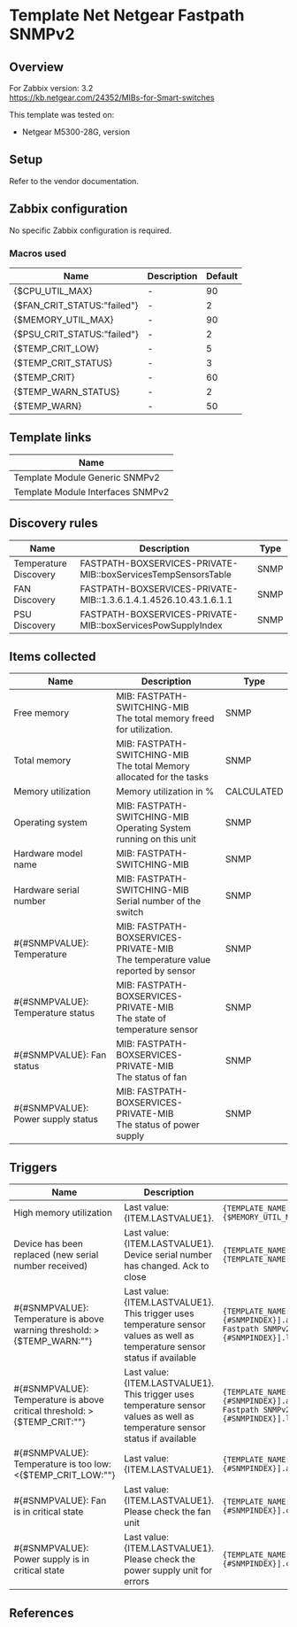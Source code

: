 
# Template Net Netgear Fastpath SNMPv2

## Overview

For Zabbix version: 3.2  
https://kb.netgear.com/24352/MIBs-for-Smart-switches

This template was tested on:

- Netgear M5300-28G, version 

## Setup

Refer to the vendor documentation.

## Zabbix configuration

No specific Zabbix configuration is required.

### Macros used

|Name|Description|Default|
|----|-----------|-------|
|{$CPU_UTIL_MAX}|-|90|
|{$FAN_CRIT_STATUS:"failed"}|-|2|
|{$MEMORY_UTIL_MAX}|-|90|
|{$PSU_CRIT_STATUS:"failed"}|-|2|
|{$TEMP_CRIT_LOW}|-|5|
|{$TEMP_CRIT_STATUS}|-|3|
|{$TEMP_CRIT}|-|60|
|{$TEMP_WARN_STATUS}|-|2|
|{$TEMP_WARN}|-|50|

## Template links

|Name|
|----|
|Template Module Generic SNMPv2|
|Template Module Interfaces SNMPv2|

## Discovery rules

|Name|Description|Type|
|----|-----------|----|
|Temperature Discovery|FASTPATH-BOXSERVICES-PRIVATE-MIB::boxServicesTempSensorsTable|SNMP|
|FAN Discovery|FASTPATH-BOXSERVICES-PRIVATE-MIB::1.3.6.1.4.1.4526.10.43.1.6.1.1|SNMP|
|PSU Discovery|FASTPATH-BOXSERVICES-PRIVATE-MIB::boxServicesPowSupplyIndex|SNMP|

## Items collected

|Name|Description|Type|
|----|-----------|----|
|Free memory|MIB: FASTPATH-SWITCHING-MIB</br>The total memory freed for utilization.|SNMP|
|Total memory|MIB: FASTPATH-SWITCHING-MIB</br>The total Memory allocated for the tasks|SNMP|
|Memory utilization|Memory utilization in %|CALCULATED|
|Operating system|MIB: FASTPATH-SWITCHING-MIB</br>Operating System running on this unit|SNMP|
|Hardware model name|MIB: FASTPATH-SWITCHING-MIB</br>|SNMP|
|Hardware serial number|MIB: FASTPATH-SWITCHING-MIB</br>Serial number of the switch|SNMP|
|#{#SNMPVALUE}: Temperature|MIB: FASTPATH-BOXSERVICES-PRIVATE-MIB</br>The temperature value reported by sensor|SNMP|
|#{#SNMPVALUE}: Temperature status|MIB: FASTPATH-BOXSERVICES-PRIVATE-MIB</br>The state of temperature sensor|SNMP|
|#{#SNMPVALUE}: Fan status|MIB: FASTPATH-BOXSERVICES-PRIVATE-MIB</br>The status of fan|SNMP|
|#{#SNMPVALUE}: Power supply status|MIB: FASTPATH-BOXSERVICES-PRIVATE-MIB</br>The status of power supply|SNMP|


## Triggers

|Name|Description|Expression|Severity|
|----|-----------|----|----|
|High memory utilization|Last value: {ITEM.LASTVALUE1}.|`{TEMPLATE_NAME:vm.memory.pused[memoryUsedPercentage.0].avg(5m)}>{$MEMORY_UTIL_MAX}`|AVERAGE|
|Device has been replaced (new serial number received)|Last value: {ITEM.LASTVALUE1}.</br>Device serial number has changed. Ack to close|`{TEMPLATE_NAME:system.hw.serialnumber.diff()}=1 and {TEMPLATE_NAME:system.hw.serialnumber.strlen()}>0`|INFO|
|#{#SNMPVALUE}: Temperature is above warning threshold: >{$TEMP_WARN:""}|Last value: {ITEM.LASTVALUE1}.</br>This trigger uses temperature sensor values as well as temperature sensor status if available|`{TEMPLATE_NAME:sensor.temp.value[boxServicesTempSensorTemperature.{#SNMPINDEX}].avg(5m)}>{$TEMP_WARN:""} or {Template Net Netgear Fastpath SNMPv2:sensor.temp.status[boxServicesTempSensorState.{#SNMPINDEX}].last(0)}={$TEMP_WARN_STATUS}`|WARNING|
|#{#SNMPVALUE}: Temperature is above critical threshold: >{$TEMP_CRIT:""}|Last value: {ITEM.LASTVALUE1}.</br>This trigger uses temperature sensor values as well as temperature sensor status if available|`{TEMPLATE_NAME:sensor.temp.value[boxServicesTempSensorTemperature.{#SNMPINDEX}].avg(5m)}>{$TEMP_CRIT:""} or {Template Net Netgear Fastpath SNMPv2:sensor.temp.status[boxServicesTempSensorState.{#SNMPINDEX}].last(0)}={$TEMP_CRIT_STATUS}`|HIGH|
|#{#SNMPVALUE}: Temperature is too low: <{$TEMP_CRIT_LOW:""}|Last value: {ITEM.LASTVALUE1}.|`{TEMPLATE_NAME:sensor.temp.value[boxServicesTempSensorTemperature.{#SNMPINDEX}].avg(5m)}<{$TEMP_CRIT_LOW:""}`|AVERAGE|
|#{#SNMPVALUE}: Fan is in critical state|Last value: {ITEM.LASTVALUE1}.</br>Please check the fan unit|`{TEMPLATE_NAME:sensor.fan.status[boxServicesFanItemState.{#SNMPINDEX}].count(#1,{$FAN_CRIT_STATUS:"failed"},eq)}=1`|AVERAGE|
|#{#SNMPVALUE}: Power supply is in critical state|Last value: {ITEM.LASTVALUE1}.</br>Please check the power supply unit for errors|`{TEMPLATE_NAME:sensor.psu.status[boxServicesPowSupplyItemState.{#SNMPINDEX}].count(#1,{$PSU_CRIT_STATUS:"failed"},eq)}=1`|AVERAGE|

## References

